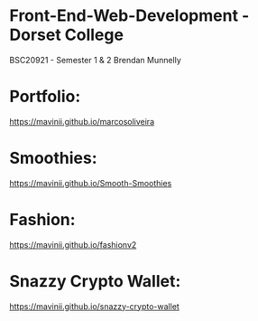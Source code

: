 # Front-End-Web-Development - Dorset College
BSC20921 - Semester 1 &amp; 2 Brendan Munnelly

# Portfolio:
https://mavinii.github.io/marcosoliveira

# Smoothies:
https://mavinii.github.io/Smooth-Smoothies

# Fashion:
https://mavinii.github.io/fashionv2

# Snazzy Crypto Wallet:
https://mavinii.github.io/snazzy-crypto-wallet
